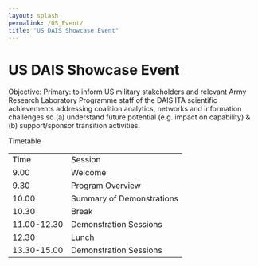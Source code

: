 ```yaml
---
layout: splash
permalink: /US_Event/
title: "US DAIS Showcase Event"
---
```


# US DAIS Showcase Event

Objective:
Primary:  to inform US military stakeholders and relevant Army Research Laboratory Programme staff of the DAIS ITA scientific achievements addressing coalition analytics, networks and information challenges so (a) understand future potential (e.g. impact on capability) & (b) support/sponsor transition activities. 

Timetable

<table>
  <tbody>
    <tr>
      <td>Time</td>
      <td>Session</td>
    </tr>
    <tr>
      <td>9.00</td>
      <td>Welcome</td>
    </tr>
    <tr>
      <td>9.30</td>
      <td>Program Overview</td>
    </tr>
    <tr>
      <td>10.00</td>
      <td>Summary of Demonstrations</td>
    </tr>
    <tr>
      <td>10.30</td>
      <td>Break</td>
    </tr>
    <tr>
      <td>11.00-12.30</td>
      <td>Demonstration Sessions</td>
    </tr>
    <tr>
      <td>12.30</td>
      <td>Lunch</td>
    </tr>
    <tr>
      <td>13.30-15.00</td>
      <td>Demonstration Sessions</td>
    </tr>
  </tbody>
</table>
 




